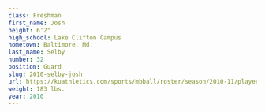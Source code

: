 ```yaml
---
class: Freshman
first_name: Josh
height: 6'2"
high_school: Lake Clifton Campus
hometown: Baltimore, Md.
last_name: Selby
number: 32
position: Guard
slug: 2010-selby-josh
url: https://kuathletics.com/sports/mbball/roster/season/2010-11/player/josh-selby/
weight: 183 lbs.
year: 2010
---
```

